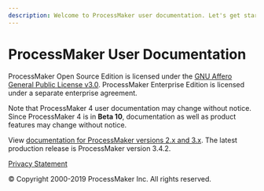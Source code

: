 ```yaml
---
description: Welcome to ProcessMaker user documentation. Let's get started.
---
```


# ProcessMaker User Documentation

ProcessMaker Open Source Edition is licensed under the [GNU Affero General Public License v3.0](https://github.com/ProcessMaker/spark/blob/develop/LICENSE.txt). ProcessMaker Enterprise Edition is licensed under a separate enterprise agreement.

Note that ProcessMaker 4 user documentation may change without notice. Since ProcessMaker 4 is in **Beta 10**, documentation as well as product features may change without notice.

View [documentation for ProcessMaker versions 2.x and 3.x](https://wiki.processmaker.com/). The latest production release is ProcessMaker version 3.4.2.

[Privacy Statement](https://www.processmaker.com/privacy-statement)

© Copyright 2000-2019 ProcessMaker Inc. All rights reserved.

